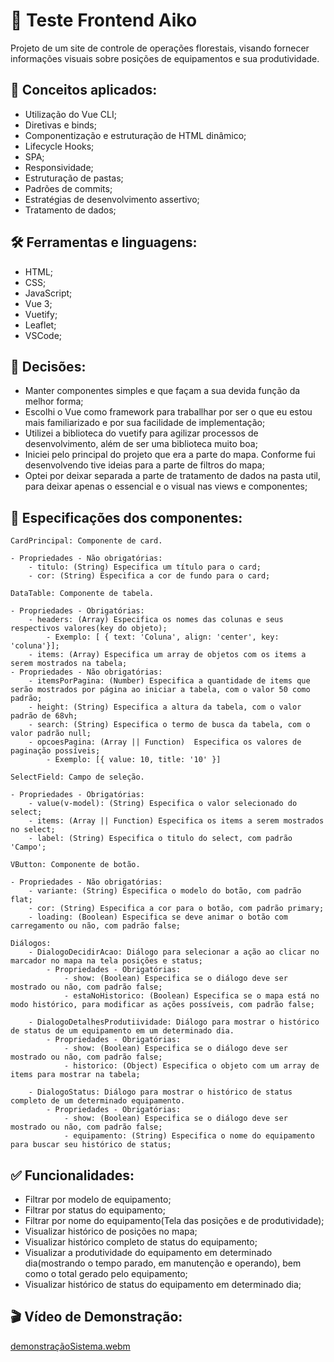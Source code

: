 # 📝 Teste Frontend Aiko

Projeto de um site de controle de operações florestais, visando fornecer informações visuais sobre posições de equipamentos e sua produtividade.

## 📑 Conceitos aplicados:

- Utilização do Vue CLI;
- Diretivas e binds;
- Componentização e estruturação de HTML dinâmico;
- Lifecycle Hooks;
- SPA;
- Responsividade;
- Estruturação de pastas;
- Padrões de commits;
- Estratégias de desenvolvimento assertivo;
- Tratamento de dados;

## 🛠 Ferramentas e linguagens:

- HTML;
- CSS;
- JavaScript;
- Vue 3;
- Vuetify;
- Leaflet;
- VSCode;

## 🤯 Decisões:

- Manter componentes simples e que façam a sua devida função da melhor forma;
- Escolhi o Vue como framework para traballhar por ser o que eu estou mais familiarizado e por sua facilidade de implementação;
- Utilizei a biblioteca do vuetify para agilizar processos de desenvolvimento, além de ser uma biblioteca muito boa;
- Iniciei pelo principal do projeto que era a parte do mapa. Conforme fui desenvolvendo tive ideias para a parte de filtros do mapa;
- Optei por deixar separada a parte de tratamento de dados na pasta util, para deixar apenas o essencial e o visual nas views e componentes;

## 🧱 Especificações dos componentes:

```
CardPrincipal: Componente de card.

- Propriedades - Não obrigatórias:
    - titulo: (String) Especifica um título para o card;
    - cor: (String) Especifica a cor de fundo para o card;
```

```
DataTable: Componente de tabela.

- Propriedades - Obrigatórias:
    - headers: (Array) Especifica os nomes das colunas e seus respectivos valores(key do objeto);
        - Exemplo: [ { text: 'Coluna', align: 'center', key: 'coluna'}];
    - items: (Array) Especifica um array de objetos com os items a serem mostrados na tabela;
- Propriedades - Não obrigatórias:
    - itemsPorPagina: (Number) Especifica a quantidade de items que serão mostrados por página ao iniciar a tabela, com o valor 50 como padrão;
    - height: (String) Especifica a altura da tabela, com o valor padrão de 68vh;
    - search: (String) Especifica o termo de busca da tabela, com o valor padrão null;
    - opcoesPagina: (Array || Function)  Especifica os valores de paginação possíveis;
        - Exemplo: [{ value: 10, title: '10' }]
```

```
SelectField: Campo de seleção.

- Propriedades - Obrigatórias:
    - value(v-model): (String) Especifica o valor selecionado do select;
    - items: (Array || Function) Especifica os items a serem mostrados no select;
    - label: (String) Especifica o titulo do select, com padrão 'Campo';
```

```
VButton: Componente de botão.

- Propriedades - Não obrigatórias:
    - variante: (String) Especifica o modelo do botão, com padrão flat;
    - cor: (String) Especifica a cor para o botão, com padrão primary;
    - loading: (Boolean) Especifica se deve animar o botão com carregamento ou não, com padrão false;
```

```
Diálogos: 
    - DialogoDecidirAcao: Diálogo para selecionar a ação ao clicar no marcador no mapa na tela posições e status;
        - Propriedades - Obrigatórias:
            - show: (Boolean) Especifica se o diálogo deve ser mostrado ou não, com padrão false;
            - estaNoHistorico: (Boolean) Especifica se o mapa está no modo histórico, para modificar as ações possíveis, com padrão false;

    - DialogoDetalhesProdutiividade: Diálogo para mostrar o histórico de status de um equipamento em um determinado dia.
        - Propriedades - Obrigatórias:
            - show: (Boolean) Especifica se o diálogo deve ser mostrado ou não, com padrão false;
            - historico: (Object) Especifica o objeto com um array de items para mostrar na tabela;

    - DialogoStatus: Diálogo para mostrar o histórico de status completo de um determinado equipamento.
        - Propriedades - Obrigatórias:
            - show: (Boolean) Especifica se o diálogo deve ser mostrado ou não, com padrão false;
            - equipamento: (String) Especifica o nome do equipamento para buscar seu histórico de status;
```

## ✅ Funcionalidades:

- Filtrar por modelo de equipamento;
- Filtrar por status do equipamento;
- Filtrar por nome do equipamento(Tela das posições e de produtividade);
- Visualizar histórico de posições no mapa;
- Visualizar histórico completo de status do equipamento;
- Visualizar a produtividade do equipamento em determinado dia(mostrando o tempo parado, em manutenção e operando), bem como o total gerado pelo equipamento;
- Visualizar histórico de status do equipamento em determinado dia;

## 🎬 Vídeo de Demonstração:

[demonstraçãoSistema.webm](https://github.com/user-attachments/assets/f89863c2-184f-489a-a626-950e322e10ff)
